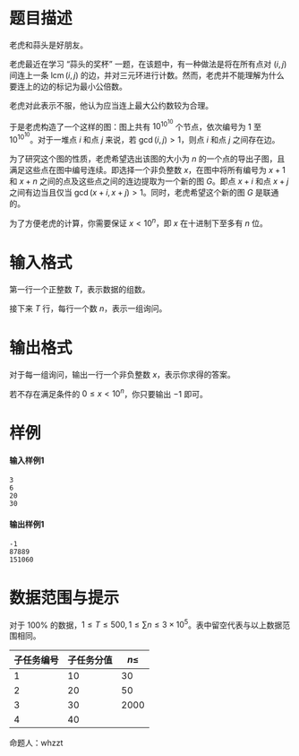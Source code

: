
# 题目描述

老虎和蒜头是好朋友。

老虎最近在学习 “蒜头的奖杯” 一题，在该题中，有一种做法是将在所有点对 $(i,j)$ 间连上一条 $\operatorname{lcm}(i, j)$ 的边，并对三元环进行计数。然而，老虎并不能理解为什么要连上的边的标记为最小公倍数。

老虎对此表示不服，他认为应当连上最大公约数较为合理。

于是老虎构造了一个这样的图：图上共有 $10^{10^{10}}$ 个节点，依次编号为 $1$ 至 $10^{10^{10}}$。对于一堆点 $i$ 和点 $j$ 来说，若 $\gcd(i, j) > 1$，则点 $i$ 和点 $j$ 之间存在边。

为了研究这个图的性质，老虎希望选出该图的大小为 $n$ 的一个点的导出子图，且满足这些点在图中编号连续。即选择一个非负整数 $x$，在图中将所有编号为 $x + 1$ 和 $x + n$ 之间的点及这些点之间的连边提取为一个新的图 $G$。即点 $x + i$ 和点 $x + j$ 之间有边当且仅当 $\gcd(x + i, x + j) > 1$。同时，老虎希望这个新的图 $G$ 是联通的。

为了方便老虎的计算，你需要保证 $x < 10^n$，即 $x$ 在十进制下至多有 $n$ 位。

# 输入格式

第一行一个正整数 $T$，表示数据的组数。

接下来 $T$ 行，每行一个数 $n$，表示一组询问。

# 输出格式

对于每一组询问，输出一行一个非负整数 $x$，表示你求得的答案。

若不存在满足条件的 $0 ≤ x < 10^n$，你只要输出 $−1$ 即可。

# 样例

#### 输入样例1
```plain
3
6
20
30
```

#### 输出样例1
```plain
-1
87889
151060
```

# 数据范围与提示

对于 100% 的数据，$1 ≤ T ≤ 500, 1 ≤∑n ≤ 3 × 10^5$。表中留空代表与以上数据范围相同。

|子任务编号| 子任务分值| $n ≤$|
|---|---|---|
|1 |10| 30|
|2 |20| 50|
|3 |30| 2000|
|4 |40| |

命题人：whzzt

